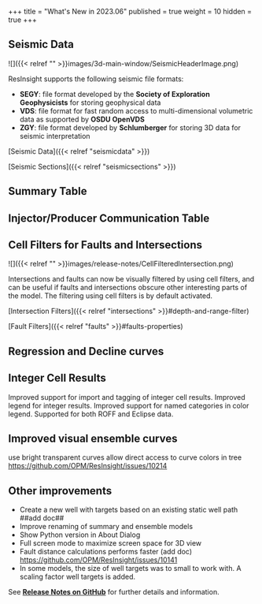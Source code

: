 +++
title = "What's New in 2023.06"
published = true
weight = 10
hidden = true
+++



## Seismic Data
![]({{< relref "" >}}images/3d-main-window/SeismicHeaderImage.png)

ResInsight supports the following seismic file formats:

- **SEGY**: file format developed by the **Society of Exploration Geophysicists** for storing geophysical data
- **VDS**: file format for fast random access to multi-dimensional volumetric data as supported by **OSDU OpenVDS**
- **ZGY**:  file format developed by **Schlumberger** for storing 3D data for seismic interpretation

[Seismic Data]({{< relref "seismicdata" >}})

[Seismic Sections]({{< relref "seismicsections" >}})
 
## Summary Table

## Injector/Producer Communication Table


## Cell Filters for Faults and Intersections
![]({{< relref "" >}}images/release-notes/CellFilteredIntersection.png)

Intersections and faults can now be visually filtered by using cell filters, and can be useful if faults and intersections obscure other interesting parts of the model. The filtering using cell filters is by default activated.

[Intersection Filters]({{< relref "intersections" >}}#depth-and-range-filter)

[Fault Filters]({{< relref "faults" >}}#faults-properties)


## Regression and Decline curves

## Integer Cell Results
Improved support for import and tagging of integer cell results. Improved legend for integer results.
Improved support for named categories in color legend. Supported for both ROFF and Eclipse data.


## Improved visual ensemble curves
use bright transparent curves
allow direct access to curve colors in tree
https://github.com/OPM/ResInsight/issues/10214







## Other improvements

- Create a new well with targets based on an existing static well path ##add doc##
- Improve renaming of summary and ensemble models
- Show Python version in About Dialog
- Full screen mode to maximize screen space for 3D view
- Fault distance calculations performs faster (add doc) https://github.com/OPM/ResInsight/issues/10141
- In some models, the size of well targets was to small to work with. A scaling factor well targets is added.



See [**Release Notes on GitHub**](https://github.com/OPM/ResInsight/releases/) for further details and information.